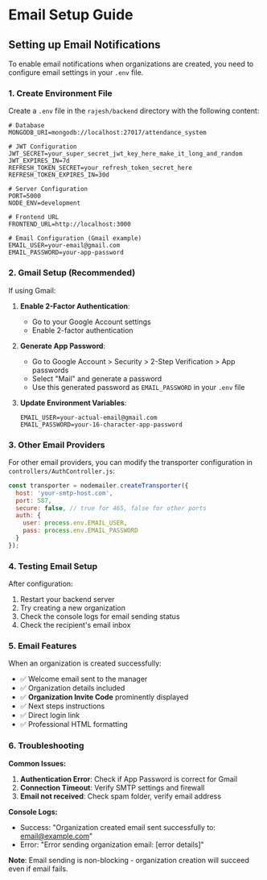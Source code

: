 # Email Setup Guide

## Setting up Email Notifications

To enable email notifications when organizations are created, you need to configure email settings in your `.env` file.

### 1. Create Environment File

Create a `.env` file in the `rajesh/backend` directory with the following content:

```env
# Database
MONGODB_URI=mongodb://localhost:27017/attendance_system

# JWT Configuration
JWT_SECRET=your_super_secret_jwt_key_here_make_it_long_and_random
JWT_EXPIRES_IN=7d
REFRESH_TOKEN_SECRET=your_refresh_token_secret_here
REFRESH_TOKEN_EXPIRES_IN=30d

# Server Configuration
PORT=5000
NODE_ENV=development

# Frontend URL
FRONTEND_URL=http://localhost:3000

# Email Configuration (Gmail example)
EMAIL_USER=your-email@gmail.com
EMAIL_PASSWORD=your-app-password
```

### 2. Gmail Setup (Recommended)

If using Gmail:

1. **Enable 2-Factor Authentication**:
   - Go to your Google Account settings
   - Enable 2-factor authentication

2. **Generate App Password**:
   - Go to Google Account > Security > 2-Step Verification > App passwords
   - Select "Mail" and generate a password
   - Use this generated password as `EMAIL_PASSWORD` in your `.env` file

3. **Update Environment Variables**:
   ```env
   EMAIL_USER=your-actual-email@gmail.com
   EMAIL_PASSWORD=your-16-character-app-password
   ```

### 3. Other Email Providers

For other email providers, you can modify the transporter configuration in `controllers/AuthController.js`:

```javascript
const transporter = nodemailer.createTransporter({
  host: 'your-smtp-host.com',
  port: 587,
  secure: false, // true for 465, false for other ports
  auth: {
    user: process.env.EMAIL_USER,
    pass: process.env.EMAIL_PASSWORD
  }
});
```

### 4. Testing Email Setup

After configuration:

1. Restart your backend server
2. Try creating a new organization
3. Check the console logs for email sending status
4. Check the recipient's email inbox

### 5. Email Features

When an organization is created successfully:

- ✅ Welcome email sent to the manager
- ✅ Organization details included
- ✅ **Organization Invite Code** prominently displayed
- ✅ Next steps instructions
- ✅ Direct login link
- ✅ Professional HTML formatting

### 6. Troubleshooting

**Common Issues:**

1. **Authentication Error**: Check if App Password is correct for Gmail
2. **Connection Timeout**: Verify SMTP settings and firewall
3. **Email not received**: Check spam folder, verify email address

**Console Logs:**
- Success: "Organization created email sent successfully to: email@example.com"
- Error: "Error sending organization email: [error details]"

**Note**: Email sending is non-blocking - organization creation will succeed even if email fails. 